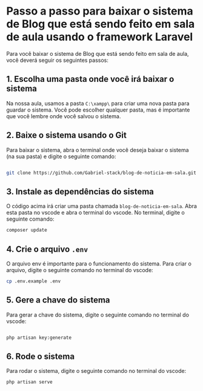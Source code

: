 # Passo a passo para baixar o sistema de Blog que está sendo feito em sala de aula usando o framework Laravel

Para você baixar o sistema de Blog que está sendo feito em sala de aula, você deverá seguir os seguintes passos:

## 1. Escolha uma pasta onde você irá baixar o sistema

Na nossa aula, usamos a pasta `C:\xampp\` para criar uma nova pasta para guardar o sistema. Você pode escolher qualquer pasta, mas é importante que você lembre onde você salvou o sistema.


## 2. Baixe o sistema usando o Git

Para baixar o sistema, abra o terminal onde você deseja baixar o sistema (na sua pasta) e digite o seguinte comando:

```bash

git clone https://github.com/Gabriel-stack/blog-de-noticia-em-sala.git
```

## 3. Instale as dependências do sistema

O código acima irá criar uma pasta chamada `blog-de-noticia-em-sala`. Abra esta pasta no vscode e abra o terminal do vscode. No terminal, digite o seguinte comando:

```bash
composer update
```

## 4. Crie o arquivo `.env`

O arquivo env é importante para o funcionamento do sistema. Para criar o arquivo, digite o seguinte comando no terminal do vscode:

```bash
cp .env.example .env
```

## 5. Gere a chave do sistema

Para gerar a chave do sistema, digite o seguinte comando no terminal do vscode:

```bash

php artisan key:generate
```

## 6. Rode o sistema

Para rodar o sistema, digite o seguinte comando no terminal do vscode:

```bash
php artisan serve
```
